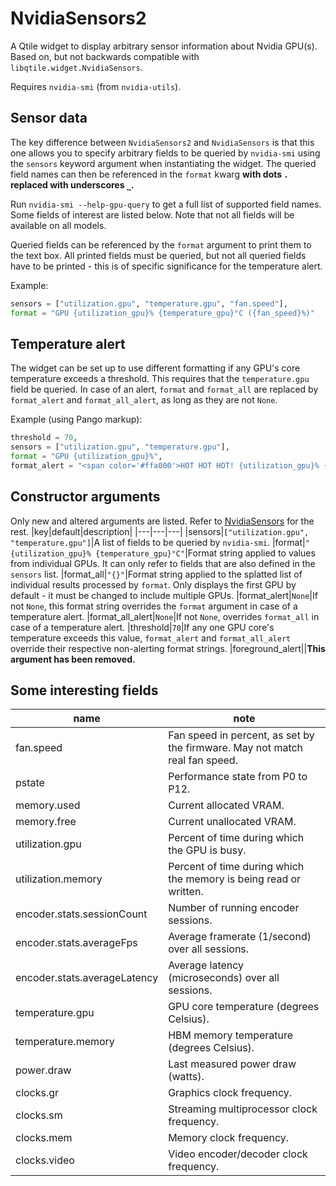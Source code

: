 # NvidiaSensors2
A Qtile widget to display arbitrary sensor information about Nvidia GPU(s). Based on, but not backwards compatible with `libqtile.widget.NvidiaSensors`.

Requires `nvidia-smi` (from `nvidia-utils`).

## Sensor data
The key difference between `NvidiaSensors2` and `NvidiaSensors` is that this one allows you to specify arbitrary fields to be queried by `nvidia-smi` using the `sensors` keyword argument when instantiating the widget. The queried field names can then be referenced in the `format` kwarg **with dots `.` replaced with underscores `_`.**

Run `nvidia-smi --help-gpu-query` to get a full list of supported field names. Some fields of interest are listed below. Note that not all fields will be available on all models.

Queried fields can be referenced by the `format` argument to print them to the text box. All printed fields must be queried, but not all queried fields have to be printed - this is of specific significance for the temperature alert.

Example:
```python
sensors = ["utilization.gpu", "temperature.gpu", "fan.speed"],
format = "GPU {utilization_gpu}% {temperature_gpu}°C ({fan_speed}%)"
```

## Temperature alert
The widget can be set up to use different formatting if any GPU's core temperature exceeds a threshold. This requires that the `temperature.gpu` field be queried. In case of an alert, `format` and `format_all` are replaced by `format_alert` and `format_all_alert`, as long as they are not `None`.

Example (using Pango markup):
```python
threshold = 70,
sensors = ["utilization.gpu", "temperature.gpu"],
format = "GPU {utilization_gpu}%",
format_alert = "<span color='#ffa000'>HOT HOT HOT! {utilization_gpu}% {temperature_gpu}°C</span>"
```

## Constructor arguments
Only new and altered arguments are listed. Refer to [NvidiaSensors](https://docs.qtile.org/en/latest/manual/ref/widgets.html#nvidiasensors) for the rest.
|key|default|description|
|---|---|---|
|sensors|`["utilization.gpu", "temperature.gpu"]`|A list of fields to be queried by `nvidia-smi`.
|format|`"{utilization_gpu}% {temperature_gpu}°C"`|Format string applied to values from individual GPUs. It can only refer to fields that are also defined in the `sensors` list.
|format_all|`"{}"`|Format string applied to the splatted list of individual results processed by `format`. Only displays the first GPU by default - it must be changed to include multiple GPUs.
|format_alert|`None`|If not `None`, this format string overrides the `format` argument in case of a temperature alert.
|format_all_alert|`None`|If not `None`, overrides `format_all` in case of a temperature alert.
|threshold|`70`|If any one GPU core's temperature exceeds this value, `format_alert` and `format_all_alert` override their respective non-alerting format strings.
|foreground_alert||**This argument has been removed.**

## Some interesting fields
|name|note|
|----|----|
|fan.speed|Fan speed in percent, as set by the firmware. May not match real fan speed.
|pstate|Performance state from P0 to P12.
|memory.used|Current allocated VRAM.
|memory.free|Current unallocated VRAM.
|utilization.gpu|Percent of time during which the GPU is busy.
|utilization.memory|Percent of time during which the memory is being read or written.
|encoder.stats.sessionCount|Number of running encoder sessions.
|encoder.stats.averageFps|Average framerate (1/second) over all sessions.
|encoder.stats.averageLatency|Average latency (microseconds) over all sessions.
|temperature.gpu|GPU core temperature (degrees Celsius).
|temperature.memory|HBM memory temperature (degrees Celsius).
|power.draw|Last measured power draw (watts).
|clocks.gr|Graphics clock frequency.
|clocks.sm|Streaming multiprocessor clock frequency.
|clocks.mem|Memory clock frequency.
|clocks.video|Video encoder/decoder clock frequency.
